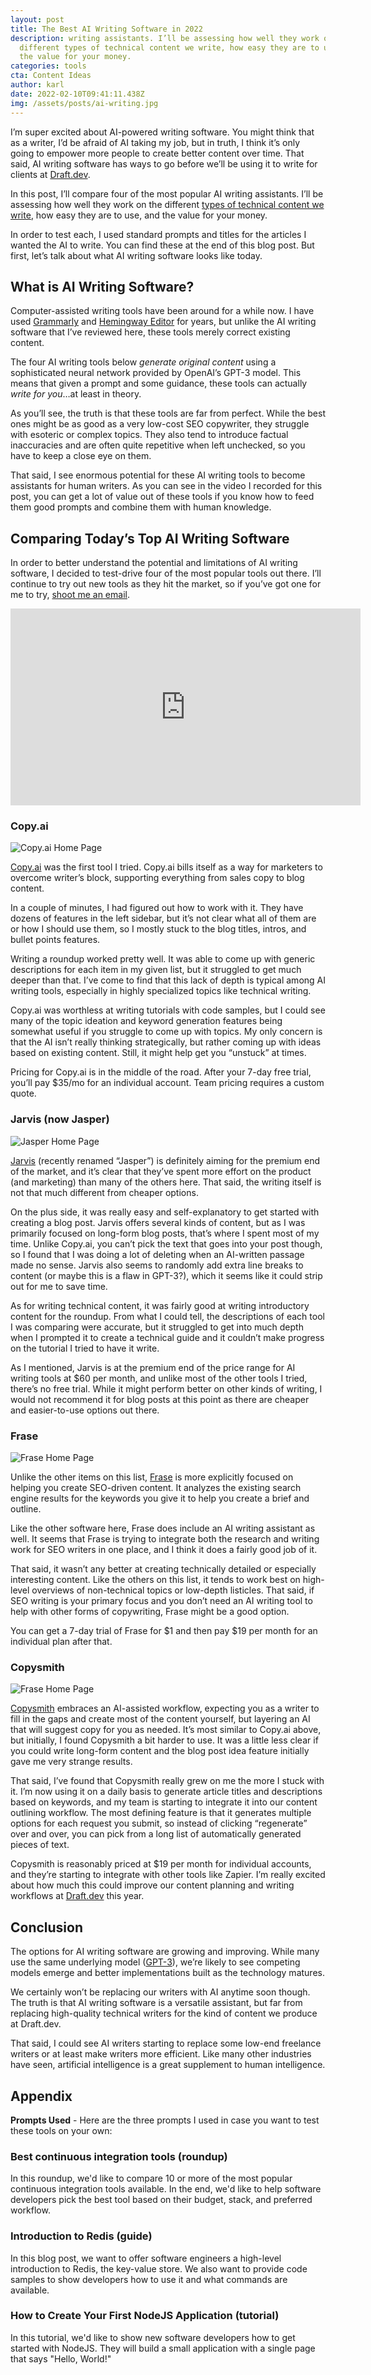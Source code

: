 ```yaml
---
layout: post
title: The Best AI Writing Software in 2022
description: writing assistants. I’ll be assessing how well they work on the
  different types of technical content we write, how easy they are to use, and
  the value for your money.
categories: tools
cta: Content Ideas
author: karl
date: 2022-02-10T09:41:11.438Z
img: /assets/posts/ai-writing.jpg
---
```

I’m super excited about AI-powered writing software. You might think that as a writer, I’d be afraid of AI taking my job, but in truth, I think it’s only going to empower more people to create better content over time. That said, AI writing software has ways to go before we’ll be using it to write for clients at [Draft.dev](https://draft.dev/).

In this post, I’ll compare four of the most popular AI writing assistants. I’ll be assessing how well they work on the different [types of technical content we write](https://draft.dev/content-types), how easy they are to use, and the value for your money.

In order to test each, I used standard prompts and titles for the articles I wanted the AI to write. You can find these at the end of this blog post. But first, let’s talk about what AI writing software looks like today.

## What is AI Writing Software?

Computer-assisted writing tools have been around for a while now. I have used [Grammarly](https://www.grammarly.com/) and [Hemingway Editor](https://hemingwayapp.com/) for years, but unlike the AI writing software that I’ve reviewed here, these tools merely correct existing content.

The four AI writing tools below *generate original content* using a sophisticated neural network provided by ​​OpenAI’s GPT-3 model. This means that given a prompt and some guidance, these tools can actually *write for you*…at least in theory.

As you’ll see, the truth is that these tools are far from perfect. While the best ones might be as good as a very low-cost SEO copywriter, they struggle with esoteric or complex topics. They also tend to introduce factual inaccuracies and are often quite repetitive when left unchecked, so you have to keep a close eye on them.

That said, I see enormous potential for these AI writing tools to become assistants for human writers. As you can see in the video I recorded for this post, you can get a lot of value out of these tools if you know how to feed them good prompts and combine them with human knowledge.

## Comparing Today’s Top AI Writing Software

In order to better understand the potential and limitations of AI writing software, I decided to test-drive four of the most popular tools out there. I’ll continue to try out new tools as they hit the market, so if you’ve got one for me to try, [shoot me an email](mailto:karl@draft.dev).

<iframe width="560" height="315" src="https://www.youtube.com/embed/UO6YATnEFGU" title="YouTube video player" frameborder="0" allow="accelerometer; autoplay; clipboard-write; encrypted-media; gyroscope; picture-in-picture" allowfullscreen></iframe>

### Copy.ai

![Copy.ai Home Page](https://i.imgur.com/tpzbDjg.png)

[Copy.ai](https://copy.ai) was the first tool I tried. Copy.ai bills itself as a way for marketers to overcome writer’s block, supporting everything from sales copy to blog content.

In a couple of minutes, I had figured out how to work with it. They have dozens of features in the left sidebar, but it’s not clear what all of them are or how I should use them, so I mostly stuck to the blog titles, intros, and bullet points features.

Writing a roundup worked pretty well. It was able to come up with generic descriptions for each item in my given list, but it struggled to get much deeper than that. I’ve come to find that this lack of depth is typical among AI writing tools, especially in highly specialized topics like technical writing.

Copy.ai was worthless at writing tutorials with code samples, but I could see many of the topic ideation and keyword generation features being somewhat useful if you struggle to come up with topics. My only concern is that the AI isn’t really thinking strategically, but rather coming up with ideas based on existing content. Still, it might help get you “unstuck” at times.

Pricing for Copy.ai is in the middle of the road. After your 7-day free trial, you’ll pay $35/mo for an individual account. Team pricing requires a custom quote.

### Jarvis (now Jasper)

![Jasper Home Page](https://i.imgur.com/YYE07kT.png)

[Jarvis](https://www.jasper.ai/) (recently renamed “Jasper”) is definitely aiming for the premium end of the market, and it’s clear that they’ve spent more effort on the product (and marketing) than many of the others here. That said, the writing itself is not that much different from cheaper options.

On the plus side, it was really easy and self-explanatory to get started with creating a blog post. Jarvis offers several kinds of content, but as I was primarily focused on long-form blog posts, that’s where I spent most of my time. Unlike Copy.ai, you can’t pick the text that goes into your post though, so I found that I was doing a lot of deleting when an AI-written passage made no sense. Jarvis also seems to randomly add extra line breaks to content (or maybe this is a flaw in GPT-3?), which it seems like it could strip out for me to save time.

As for writing technical content, it was fairly good at writing introductory content for the roundup. From what I could tell, the descriptions of each tool I was comparing were accurate, but it struggled to get into much depth when I prompted it to create a technical guide and it couldn’t make progress on the tutorial I tried to have it write.

As I mentioned, Jarvis is at the premium end of the price range for AI writing tools at $60 per month, and unlike most of the other tools I tried, there’s no free trial. While it might perform better on other kinds of writing, I would not recommend it for blog posts at this point as there are cheaper and easier-to-use options out there.

### Frase

![Frase Home Page](https://i.imgur.com/8gFFdKq.png)

Unlike the other items on this list, [Frase](https://www.frase.io/) is more explicitly focused on helping you create SEO-driven content. It analyzes the existing search engine results for the keywords you give it to help you create a brief and outline.

Like the other software here, Frase does include an AI writing assistant as well. It seems that Frase is trying to integrate both the research and writing work for SEO writers in one place, and I think it does a fairly good job of it.

That said, it wasn’t any better at creating technically detailed or especially interesting content. Like the others on this list, it tends to work best on high-level overviews of non-technical topics or low-depth listicles. That said, if SEO writing is your primary focus and you don’t need an AI writing tool to help with other forms of copywriting, Frase might be a good option.

You can get a 7-day trial of Frase for $1 and then pay $19 per month for an individual plan after that.

### Copysmith

![Frase Home Page](https://i.imgur.com/Ewojozt.png)

[Copysmith](https://copysmith.ai/) embraces an AI-assisted workflow, expecting you as a writer to fill in the gaps and create most of the content yourself, but layering an AI that will suggest copy for you as needed. It’s most similar to Copy.ai above, but initially, I found Copysmith a bit harder to use. It was a little less clear if you could write long-form content and the blog post idea feature initially gave me very strange results.

That said, I’ve found that Copysmith really grew on me the more I stuck with it. I’m now using it on a daily basis to generate article titles and descriptions based on keywords, and my team is starting to integrate it into our content outlining workflow. The most defining feature is that it generates multiple options for each request you submit, so instead of clicking “regenerate” over and over, you can pick from a long list of automatically generated pieces of text.

Copysmith is reasonably priced at $19 per month for individual accounts, and they’re starting to integrate with other tools like Zapier. I’m really excited about how much this could improve our content planning and writing workflows at [Draft.dev](http://draft.dev/) this year.

## Conclusion

The options for AI writing software are growing and improving. While many use the same underlying model ([GPT-3](https://openai.com/blog/gpt-3-apps/)), we’re likely to see competing models emerge and better implementations built as the technology matures.

We certainly won’t be replacing our writers with AI anytime soon though. The truth is that AI writing software is a versatile assistant, but far from replacing high-quality technical writers for the kind of content we produce at Draft.dev.

That said, I could see AI writers starting to replace some low-end freelance writers or at least make writers more efficient. Like many other industries have seen, artificial intelligence is a great supplement to human intelligence.

## Appendix

**Prompts Used** - Here are the three prompts I used in case you want to test these tools on your own:

### Best continuous integration tools (roundup)

In this roundup, we'd like to compare 10 or more of the most popular continuous integration tools available. In the end, we'd like to help software developers pick the best tool based on their budget, stack, and preferred workflow.

### Introduction to Redis (guide)

In this blog post, we want to offer software engineers a high-level introduction to Redis, the key-value store. We also want to provide code samples to show developers how to use it and what commands are available.

### How to Create Your First NodeJS Application (tutorial)

In this tutorial, we'd like to show new software developers how to get started with NodeJS. They will build a small application with a single page that says "Hello, World!"